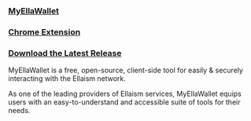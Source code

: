 ### [MyEllaWallet](https://ellaism.github.io/ellawallet/)

### [Chrome Extension](https://chrome.google.com/webstore/detail/myellawallet/bgfofdgebpphdhddggaggeafenegbjef)

### [Download the Latest Release](https://github.com/ellaism/ellawallet/releases)

MyEllaWallet is a free, open-source, client-side tool for easily & securely interacting with the Ellaism network. 

As one of the leading providers of Ellaism services, MyEllaWallet equips users with an easy-to-understand and accessible suite of tools for their needs.